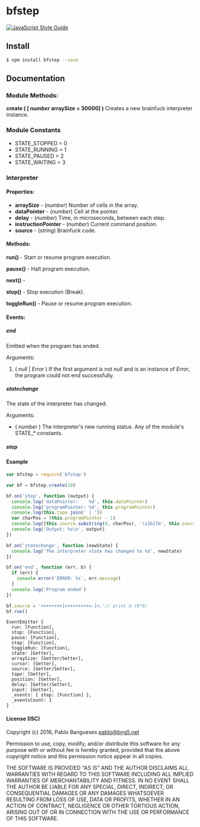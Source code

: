 # bfstep

[![JavaScript Style Guide](https://img.shields.io/badge/code_style-standard-brightgreen.svg)](https://standardjs.com)

## Install

``` bash
$ npm install bfstep --save
```

## Documentation

### Module Methods:

__create ( [ _number_ arraySize = 30000] )__ Creates a new brainfuck interpreter instance.

### Module Constants

- STATE_STOPPED = 0
- STATE_RUNNING = 1
- STATE_PAUSED  = 2
- STATE_WAITING = 3

### Interpreter

#### Properties:

- __arraySize__          - (_number_) Number of cells in the array.
- __dataPointer__        - (_number_) Cell at the pointer.
- __delay__              - (_number_) Time, in microseconds, between each step.
- __instructionPointer__ - (_number_) Current command position.
- __source__             - (_string_) Brainfuck code.


#### Methods:

__run()__       - Start or resume program execution.

__pause()__     - Halt program execution.

__next()__      -

__stop()__      - Stop execution (Break).

__toggleRun()__ - Pause or resume program execution.

#### Events:

##### end

Emitted when the program has ended.

Arguments:
1. ( *null* | *Error* ) If the first argument is not *null* and is an instance of *Error*, the program could not end successfully.
 
##### statechange

The state of the interpreter has changed.

Arguments:
 - ( *number* ) The interpreter's new running status. Any of the module's STATE_* constants.

##### step


#### Example

``` js
var bfstep = require('bfstep')

var bf = bfstep.create(10)

bf.on('step', function (output) {
  console.log('dataPointer:    %d', this.dataPointer)
  console.log('programPointer: %d', this.programPointer)
  console.log(this.tape.join(' | '))
  var charPos = (this.programPointer - 1)
  console.log([this.source.substring(0, charPos), '\x1b[7m', this.source.substr(charPos, 1), '\x1b[0m', this.source.substring(charPos + 1)].join(''))
  console.log('Output: %s\n', output)
})

bf.on('statechange', function (newState) {
  console.log('The interpreter state has changed to %d', newState)
})

bf.on('end', function (err, b) {
  if (err) {
    console.error('ERROR: %s', err.message)
  }
  console.log('Program ended')
})

bf.source = '++++++++[>++++++++<-]>.'// print @ (8*8)
bf.run()
```

```
EventEmitter {
  run: [Function],
  stop: [Function],
  pause: [Function],
  step: [Function],
  toggleRun: [Function],
  state: [Getter],
  arraySize: [Getter/Setter],
  cursor: [Getter],
  source: [Getter/Setter],
  tape: [Getter],
  position: [Getter],
  delay: [Getter/Setter],
  input: [Getter],
  _events: { step: [Function] },
  _eventsCount: 1
}
```
#### License (ISC)

Copyright (c) 2016, Pablo Bangueses <pablo@bng5.net>

Permission to use, copy, modify, and/or distribute this software for any
purpose with or without fee is hereby granted, provided that the above
copyright notice and this permission notice appear in all copies.

THE SOFTWARE IS PROVIDED "AS IS" AND THE AUTHOR DISCLAIMS ALL WARRANTIES
WITH REGARD TO THIS SOFTWARE INCLUDING ALL IMPLIED WARRANTIES OF
MERCHANTABILITY AND FITNESS. IN NO EVENT SHALL THE AUTHOR BE LIABLE FOR
ANY SPECIAL, DIRECT, INDIRECT, OR CONSEQUENTIAL DAMAGES OR ANY DAMAGES
WHATSOEVER RESULTING FROM LOSS OF USE, DATA OR PROFITS, WHETHER IN AN
ACTION OF CONTRACT, NEGLIGENCE OR OTHER TORTIOUS ACTION, ARISING OUT OF
OR IN CONNECTION WITH THE USE OR PERFORMANCE OF THIS SOFTWARE.
